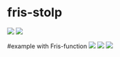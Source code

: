 # fris-stolp

![](https://raw.githubusercontent.com/okiochan/fris-stolp/master/pic1.png)
![](https://raw.githubusercontent.com/okiochan/fris-stolp/master/pic2.png)

#example with Fris-function
![](https://raw.githubusercontent.com/okiochan/fris-stolp/master/Figure_1.png)
![](https://raw.githubusercontent.com/okiochan/fris-stolp/master/Figure_2.png)
![](https://raw.githubusercontent.com/okiochan/fris-stolp/master/Figure_3.png)
